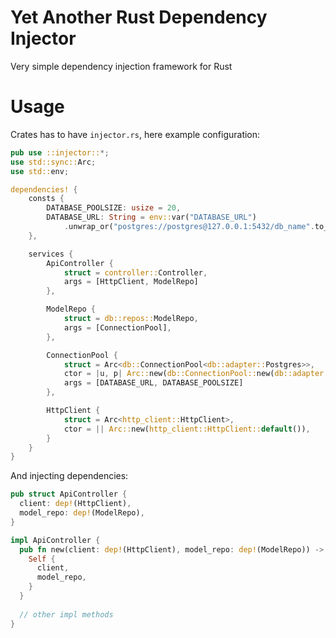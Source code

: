 # Yet Another Rust Dependency Injector

Very simple dependency injection framework for Rust

# Usage
Crates has to have `injector.rs`, here example configuration:
```rust 
pub use ::injector::*;
use std::sync::Arc;
use std::env;

dependencies! {
    consts {
        DATABASE_POOLSIZE: usize = 20,
        DATABASE_URL: String = env::var("DATABASE_URL")
            .unwrap_or("postgres://postgres@127.0.0.1:5432/db_name".to_string()),
    },

    services {
        ApiController {
            struct = controller::Controller,
            args = [HttpClient, ModelRepo]
        },

        ModelRepo {
            struct = db::repos::ModelRepo,
            args = [ConnectionPool],
        },

        ConnectionPool {
            struct = Arc<db::ConnectionPool<db::adapter::Postgres>>,
            ctor = |u, p| Arc::new(db::ConnectionPool::new(db::adapter::Postgres::new(u, false), p)),
            args = [DATABASE_URL, DATABASE_POOLSIZE]
        },

        HttpClient {
            struct = Arc<http_client::HttpClient>,
            ctor = || Arc::new(http_client::HttpClient::default()),
        }
    }
}

```

And injecting dependencies:
```rust
pub struct ApiController {
  client: dep!(HttpClient),
  model_repo: dep!(ModelRepo),
}

impl ApiController {
  pub fn new(client: dep!(HttpClient), model_repo: dep!(ModelRepo)) -> Self {
    Self {
      client, 
      model_repo,
    }
  }
  
  // other impl methods
}
```
